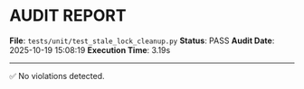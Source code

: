 # AUDIT REPORT

**File**: `tests/unit/test_stale_lock_cleanup.py`
**Status**: PASS
**Audit Date**: 2025-10-19 15:08:19
**Execution Time**: 3.19s

---

✅ No violations detected.
